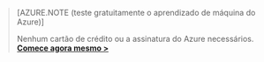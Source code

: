 ﻿>[AZURE.NOTE (teste gratuitamente o aprendizado de máquina do Azure)]
>
>Nenhum cartão de crédito ou a assinatura do Azure necessários.  <a href="https://studio.azureml.net/Home" target="_blank">**Comece agora mesmo >**</a>

<!--HONumber=49-->
